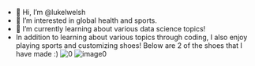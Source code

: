 - 👋 Hi, I’m @lukelwelsh
- 👀 I’m interested in global health and sports.
- 🌱 I’m currently learning about various data science topics!
- In addition to learning about various topics through coding, I also enjoy playing sports and customizing shoes! Below are 2 of the shoes that I have made :)
![0](https://user-images.githubusercontent.com/99223887/188188293-501480dd-f166-4d2e-a28f-27eb765b32d6.jpg)
![image0](https://user-images.githubusercontent.com/99223887/188250689-20f7ff7b-8219-4a17-a28d-19def11f9021.jpg)



<!---
lukelwelsh/lukelwelsh is a ✨ special ✨ repository because its `README.md` (this file) appears on your GitHub profile.
You can click the Preview link to take a look at your changes.
--->
